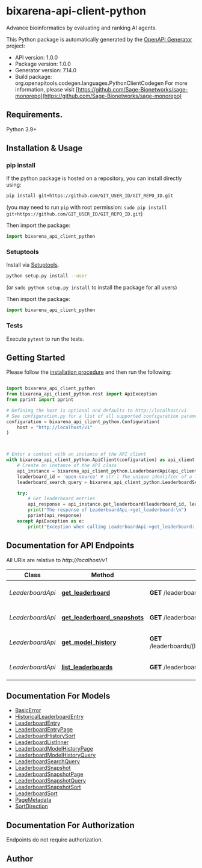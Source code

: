 # bixarena-api-client-python

Advance bioinformatics by evaluating and ranking AI agents.

This Python package is automatically generated by the [OpenAPI Generator](https://openapi-generator.tech) project:

- API version: 1.0.0
- Package version: 1.0.0
- Generator version: 7.14.0
- Build package: org.openapitools.codegen.languages.PythonClientCodegen
  For more information, please visit [https://github.com/Sage-Bionetworks/sage-monorepo](https://github.com/Sage-Bionetworks/sage-monorepo)

## Requirements.

Python 3.9+

## Installation & Usage

### pip install

If the python package is hosted on a repository, you can install directly using:

```sh
pip install git+https://github.com/GIT_USER_ID/GIT_REPO_ID.git
```

(you may need to run `pip` with root permission: `sudo pip install git+https://github.com/GIT_USER_ID/GIT_REPO_ID.git`)

Then import the package:

```python
import bixarena_api_client_python
```

### Setuptools

Install via [Setuptools](http://pypi.python.org/pypi/setuptools).

```sh
python setup.py install --user
```

(or `sudo python setup.py install` to install the package for all users)

Then import the package:

```python
import bixarena_api_client_python
```

### Tests

Execute `pytest` to run the tests.

## Getting Started

Please follow the [installation procedure](#installation--usage) and then run the following:

```python

import bixarena_api_client_python
from bixarena_api_client_python.rest import ApiException
from pprint import pprint

# Defining the host is optional and defaults to http://localhost/v1
# See configuration.py for a list of all supported configuration parameters.
configuration = bixarena_api_client_python.Configuration(
    host = "http://localhost/v1"
)



# Enter a context with an instance of the API client
with bixarena_api_client_python.ApiClient(configuration) as api_client:
    # Create an instance of the API class
    api_instance = bixarena_api_client_python.LeaderboardApi(api_client)
    leaderboard_id = 'open-source' # str | The unique identifier of a leaderboard
    leaderboard_search_query = bixarena_api_client_python.LeaderboardSearchQuery() # LeaderboardSearchQuery | The search query used to find and filter leaderboard entries. (optional)

    try:
        # Get leaderboard entries
        api_response = api_instance.get_leaderboard(leaderboard_id, leaderboard_search_query=leaderboard_search_query)
        print("The response of LeaderboardApi->get_leaderboard:\n")
        pprint(api_response)
    except ApiException as e:
        print("Exception when calling LeaderboardApi->get_leaderboard: %s\n" % e)

```

## Documentation for API Endpoints

All URIs are relative to _http://localhost/v1_

| Class            | Method                                                                            | HTTP request                                            | Description                     |
| ---------------- | --------------------------------------------------------------------------------- | ------------------------------------------------------- | ------------------------------- |
| _LeaderboardApi_ | [**get_leaderboard**](docs/LeaderboardApi.md#get_leaderboard)                     | **GET** /leaderboards/{leaderboardId}                   | Get leaderboard entries         |
| _LeaderboardApi_ | [**get_leaderboard_snapshots**](docs/LeaderboardApi.md#get_leaderboard_snapshots) | **GET** /leaderboards/{leaderboardId}/snapshots         | Get leaderboard snapshots       |
| _LeaderboardApi_ | [**get_model_history**](docs/LeaderboardApi.md#get_model_history)                 | **GET** /leaderboards/{leaderboardId}/history/{modelId} | Get model performance history   |
| _LeaderboardApi_ | [**list_leaderboards**](docs/LeaderboardApi.md#list_leaderboards)                 | **GET** /leaderboards                                   | List all available leaderboards |

## Documentation For Models

- [BasicError](docs/BasicError.md)
- [HistoricalLeaderboardEntry](docs/HistoricalLeaderboardEntry.md)
- [LeaderboardEntry](docs/LeaderboardEntry.md)
- [LeaderboardEntryPage](docs/LeaderboardEntryPage.md)
- [LeaderboardHistorySort](docs/LeaderboardHistorySort.md)
- [LeaderboardListInner](docs/LeaderboardListInner.md)
- [LeaderboardModelHistoryPage](docs/LeaderboardModelHistoryPage.md)
- [LeaderboardModelHistoryQuery](docs/LeaderboardModelHistoryQuery.md)
- [LeaderboardSearchQuery](docs/LeaderboardSearchQuery.md)
- [LeaderboardSnapshot](docs/LeaderboardSnapshot.md)
- [LeaderboardSnapshotPage](docs/LeaderboardSnapshotPage.md)
- [LeaderboardSnapshotQuery](docs/LeaderboardSnapshotQuery.md)
- [LeaderboardSnapshotSort](docs/LeaderboardSnapshotSort.md)
- [LeaderboardSort](docs/LeaderboardSort.md)
- [PageMetadata](docs/PageMetadata.md)
- [SortDirection](docs/SortDirection.md)

<a id="documentation-for-authorization"></a>

## Documentation For Authorization

Endpoints do not require authorization.

## Author

